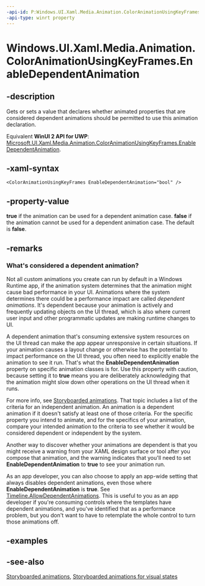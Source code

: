 ```yaml
---
-api-id: P:Windows.UI.Xaml.Media.Animation.ColorAnimationUsingKeyFrames.EnableDependentAnimation
-api-type: winrt property
---
```


<!-- Property syntax
public bool EnableDependentAnimation { get;  set; }
-->

# Windows.UI.Xaml.Media.Animation.ColorAnimationUsingKeyFrames.EnableDependentAnimation

## -description
Gets or sets a value that declares whether animated properties that are considered dependent animations should be permitted to use this animation declaration.

Equivalent **WinUI 2 API for UWP**: [Microsoft.UI.Xaml.Media.Animation.ColorAnimationUsingKeyFrames.EnableDependentAnimation](/windows/winui/api/microsoft.ui.xaml.media.animation.coloranimationusingkeyframes.enabledependentanimation).

## -xaml-syntax
```xaml
<ColorAnimationUsingKeyFrames EnableDependentAnimation="bool" />
```


## -property-value
**true** if the animation can be used for a dependent animation case. **false** if the animation cannot be used for a dependent animation case. The default is **false**.

## -remarks
### What's considered a dependent animation?

Not all custom animations you create can run by default in a Windows Runtime app, if the animation system determines that the animation might cause bad performance in your UI. Animations where the system determines there could be a performance impact are called *dependent animations*. It's dependent because your animation is actively and frequently updating objects on the UI thread, which is also where current user input and other programmatic updates are making runtime changes to UI.

A dependent animation that's consuming extensive system resources on the UI thread can make the app appear unresponsive in certain situations. If your animation causes a layout change or otherwise has the potential to impact performance on the UI thread, you often need to explicitly enable the animation to see it run. That's what the **EnableDependentAnimation** property on specific animation classes is for. Use this property with caution, because setting it to **true** means you are deliberately acknowledging that the animation might slow down other operations on the UI thread when it runs.

For more info, see [Storyboarded animations](/windows/uwp/graphics/storyboarded-animations). That topic includes a list of the criteria for an independent animation. An animation is a dependent animation if it doesn't satisfy at least one of those criteria. For the specific property you intend to animate, and for the specifics of your animation, compare your intended animation to the criteria to see whether it would be considered dependent or independent by the system.

Another way to discover whether your animations are dependent is that you might receive a warning from your XAML design surface or tool after you compose that animation, and the warning indicates that you'll need to set **EnableDependentAnimation** to **true** to see your animation run.

As an app developer, you can also choose to apply an app-wide setting that always disables dependent animations, even those where **EnableDependentAnimation** is **true**. See [Timeline.AllowDependentAnimations](timeline_allowdependentanimations.md). This is useful to you as an app developer if you're consuming controls where the templates have dependent animations, and you've identified that as a performance problem, but you don't want to have to retemplate the whole control to turn those animations off.

## -examples

## -see-also
[Storyboarded animations](/windows/uwp/graphics/storyboarded-animations), [Storyboarded animations for visual states](/previous-versions/windows/apps/jj819808(v=win.10))
